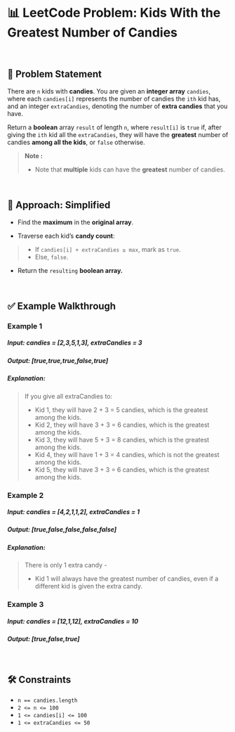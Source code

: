 # 📊 LeetCode Problem: Kids With the Greatest Number of Candies

<br>

## 🧩 Problem Statement


There are `n` kids with **candies**. You are given an **integer array** `candies`, where each `candies[i]` represents the number of candies the `ith` kid has, and an integer `extraCandies`, denoting the number of **extra candies** that you have.

Return a **boolean** array `result` of length `n`, where `result[i]` is `true` if, after giving the `ith` kid all the `extraCandies`, they will have the **greatest** number of candies **among all the kids**, or `false` otherwise.

> **Note :**
> - Note that **multiple** kids can have the **greatest** number of candies.

<br>

## 🧠 Approach: Simplified

- Find the **maximum** in the **original array**.

- Traverse each kid’s **candy count**:

> - If `candies[i] + extraCandies ≥ max`, mark as `true`.
> - Else, `false`.

- Return the `resulting` **boolean array.**

<br>

## ✅ Example Walkthrough

### Example 1

##### Input: candies = [2,3,5,1,3], extraCandies = 3
##### Output: [true,true,true,false,true] 

##### Explanation: 

> If you give all extraCandies to:
> - Kid 1, they will have 2 + 3 = 5 candies, which is the greatest among the kids.
> - Kid 2, they will have 3 + 3 = 6 candies, which is the greatest among the kids.
> - Kid 3, they will have 5 + 3 = 8 candies, which is the greatest among the kids.
> - Kid 4, they will have 1 + 3 = 4 candies, which is not the greatest among the kids.
> - Kid 5, they will have 3 + 3 = 6 candies, which is the greatest among the kids.
  

### Example 2

##### Input: candies = [4,2,1,1,2], extraCandies = 1
##### Output: [true,false,false,false,false] 

##### Explanation: 

> There is only 1 extra candy - 
> - Kid 1 will always have the greatest number of candies, even if a different kid is given the extra candy.
  

### Example 3

##### Input: candies = [12,1,12], extraCandies = 10
##### Output: [true,false,true]

<br>

## 🛠️ Constraints

- `n == candies.length`
- `2 <= n <= 100`
- `1 <= candies[i] <= 100`
- `1 <= extraCandies <= 50`
